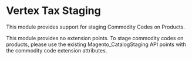 # Vertex Tax Staging

This module provides support for staging Commodity Codes on Products.

This module provides no extension points.  To stage commodity codes on products,
please use the existing Magento_CatalogStaging API points with the commodity
code extension attributes.
